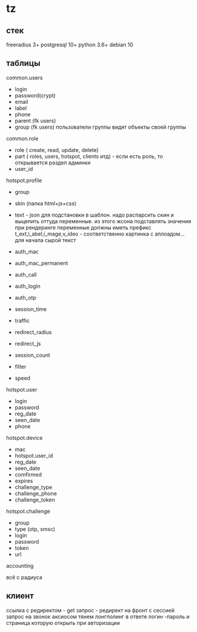 tz
===


стек
---

freeradius 3+
postgresql 10+
python 3.6+
debian 10

таблицы
---

common.users

 - login
 - password(crypt)
 - email
 - label
 - phone
 - parent (fk users)
 - group (fk users) пользователи группы видят объекты своей группы
 

common.role

 - role ( create, read, update, delete)
 - part ( roles, users, hotspot, clients итд) - если есть роль, то открывается раздел админки
 - user_id


hotspot.profile

 - group
 - skin (папка html+js+css)
 - text - json для подстановки в шаблон. надо распарсить скин и выцепить оттуда переменные. из этого жсона подставлять значения при рендеринге переменные должны иметь префикс t_ext,l_abel,i_mage,v_ideo - соответственно картинка c аплоадом... для начала сырой текст
 - auth_mac
 - auth_mac_permanent
 - auth_call
 - auth_login
 - auth_otp

 - session_time
 - traffic
 - redirect_radius
 - redirect_js
 - session_count
 - filter
 - speed
 
hotspot.user

 - login
 - password
 - reg_date
 - seen_date
 - phone
 
hotspot.device

 - mac
 - hotspot.user_id
 - reg_date
 - seen_date
 - comfirmed
 - expires
 - challenge_type 
 - challenge_phone
 - challenge_token
 
hotspot.challenge
 - group
 - type (otp, smsc)
 - login
 - password
 - token
 - url
 
 accounting
 
 всё с радиуса

клиент
---

ссылка с редиректом - get запрос - редирект на фронт с сессией
запрос на звонок
аксиосом тянем лонгполинг
в ответе логин -пароль и страница которую открыть при авторизации

